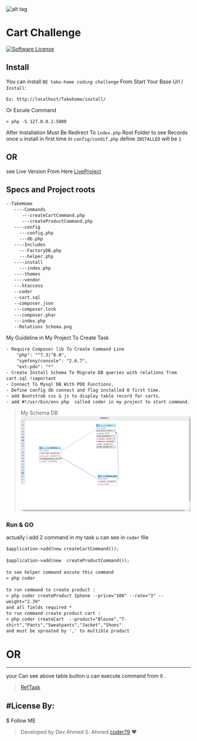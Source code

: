 ![alt tag](https://avatars.githubusercontent.com/u/4144954?s=200&v=4 "Encryptor")

Cart Challenge
=======================
[![Software License](https://img.shields.io/badge/license-MIT-brightgreen.svg?style=flat-square)](LICENSE.md)

## Install

You can install `BE take-home coding challenge` From Start Your Base Url / `Install`:

```
Ex: http://localhost/Takehome/install/
```
Or Excute Command 
`````
> php -S 127.0.0.1:5000
`````

After Installation Must Be Redirect To `index.php` Root Folder to see Records once u install in first time
in `config/condif.php`
define `INSTALLED` will be `1`

## OR

see Live Version From Here [LiveProject](https://task.tabanh.com/)

## Specs and Project roots

``````
--TakeHome
   ----Commands
      ---createCartCommand.php
      ---createProductCommand.php
   ----config
     ---config.php
     ---db.php
   ----Includes
     ---FactoryDB.php
     ---helper.php
   ----install
     ---index.php
   ----themes
   ----vendor
   --.htaccess
   --coder
   --cart.sql
   --composer.json
   ---composer.lock
   ---composer.phar
   ---index.php
   --Relations Schema.png
``````

My Guideline in My Project To Create Task

``````
- Require Composer lib To Create Command Line
    "php": "^7.3|^8.0",
    "symfony/console": "2.6.7",
    "ext-pdo": "*"
- Create Install Schema To Migrate DB queries with relations from cart.sql !important
- Connect To Mysql DB With PDO Functions,
- Define config db connect and flag installed 0 first time.
- add Bootstrab css & js to display table record for carts.
- add #!/usr/bin/env php  called coder in my project to start command.
``````
>My Schema DB
![alt tag](Relations%20Schema.png "DB")


### Run & GO

actually i add 2 command in my task u can see in `coder` file

`````````
$application->add(new createCartCommand());

$application->add(new  createProductCommand());

to see helper command excute this command 
> php coder

to run command to create product :
> php coder createProduct Iphone --price="100" --rate="3" --weight="2.39"
and all fields required *
to run command create product cart :
> php coder createCart  --product="Blouse","T-shirt","Pants","Sweatpants","Jacket","Shoes"
and must be spreated by ',' to multible product
`````````

# OR
----------------
your Can see above table button u can execute command from it .
> [RefTask](https://github.com/Edfa3ly/take-home-coding-challenge/blob/master/back-end.md#q-i-got-confused-on-how-to-calculate-an-item-price-and-its-shipping-and-vat)


#License By:
-----------------------------------------------------

####

$ Follow ME
> Developed by Dev Ahmed S. Ahmed [coder79](https://coder79.online/) ❤


